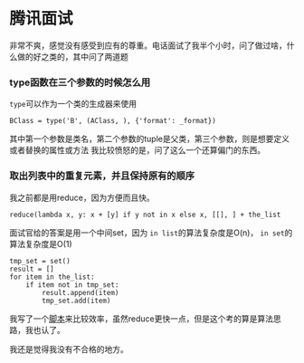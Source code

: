 # 腾讯面试

非常不爽，感觉没有感受到应有的尊重。电话面试了我半个小时，问了做过啥，什么做的好之类的，其中问了两道题

### type函数在三个参数的时候怎么用

`type`可以作为一个类的生成器来使用

```
BClass = type('B', (AClass, ), {'format': _format})
```

其中第一个参数是类名，第二个参数的tuple是父类，第三个参数，则是想要定义或者替换的属性或方法
我比较愤怒的是，问了这么一个还算偏门的东西。

### 取出列表中的重复元素，并且保持原有的顺序

我之前都是用reduce，因为方便而且快。

```
reduce(lambda x, y: x + [y] if y not in x else x, [[], ] + the_list
```

面试官给的答案是用一个中间set，因为 `in list`的算法复杂度是O(n)， `in set`的算法复杂度是O(1)

```
tmp_set = set()
result = []
for item in the_list:
    if item not in tmp_set:
        result.append(item)
        tmp_set.add(item)
```

我写了一个[脚本](https://github.com/Fuzzy-Body/interview/blob/master/remove_duplicated.py)来比较效率，虽然reduce更快一点，但是这个考的算是算法思路，我也认了。

我还是觉得我没有不合格的地方。
